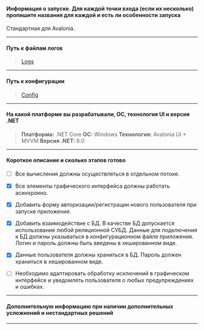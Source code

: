 ﻿#### Информация о запуске. Для каждой точки входа (если их несколько) пропишите названия для каждой и есть ли особенности запуска
Стандартная для Avalonia.
***
#### Путь к файлам логов
 > [Logs](./logs)
 ***
#### Путь к конфигурации
 > [Config](App.config)
 ***
#### На какой платформе вы разрабатывали, ОС, технология UI и версия .NET
 > **Платформа:**  .NET Core
 > **ОС:** Windows
 > **Технология:** Avalonia UI + MVVM
 > **Версия .NET:** 8.0
 ***
#### Короткое описание и сколько этапов готово
- [ ] Все вычисления должны осуществляться в отдельном потоке.
- [x] Все элементы графического интерфейса должны работать асинхронно.
- [x] Добавить форму авторизации/регистрации нового пользователя при запуске приложения.
- [x] Добавить взаимодействие с БД. В качестве БД допускается использование любой реляционной СУБД. Данные для подключения к БД должны указываться в конфигурационном файле приложения. Логин и пароль должны быть введены в хешированном виде.
- [x] Данные пользователя должны храниться в БД. Пароль должен храниться в хешированном виде.
- [ ] Необходимо адаптировать обработку исключений в графическом интерфейсе и уведомлять пользователя о любых предупреждениях и ошибках.


***
#### Дополнительную информацию при наличии дополнительных усложнений и нестандартных решений
***
